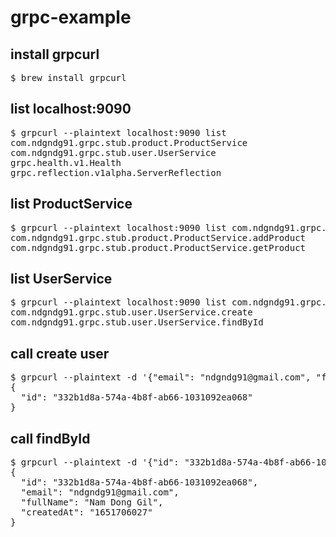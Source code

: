 # grpc-example

<h2>install grpcurl</h2>
<pre>
$ brew install grpcurl
</pre>

<h2>list localhost:9090</h2>
<pre>
$ grpcurl --plaintext localhost:9090 list
com.ndgndg91.grpc.stub.product.ProductService
com.ndgndg91.grpc.stub.user.UserService
grpc.health.v1.Health
grpc.reflection.v1alpha.ServerReflection
</pre>

<h2>list ProductService</h2>
<pre>
$ grpcurl --plaintext localhost:9090 list com.ndgndg91.grpc.stub.product.ProductService
com.ndgndg91.grpc.stub.product.ProductService.addProduct
com.ndgndg91.grpc.stub.product.ProductService.getProduct
</pre>

<h2>list UserService</h2>
<pre>
$ grpcurl --plaintext localhost:9090 list com.ndgndg91.grpc.stub.user.UserService
com.ndgndg91.grpc.stub.user.UserService.create
com.ndgndg91.grpc.stub.user.UserService.findById
</pre>

<h2> call create user</h2>
<pre>
$ grpcurl --plaintext -d '{"email": "ndgndg91@gmail.com", "fullName": "Nam Dong Gil" }' localhost:9090 com.ndgndg91.grpc.stub.user.UserService.create
{
  "id": "332b1d8a-574a-4b8f-ab66-1031092ea068"
}
</pre>

<h2> call findById</h2>
<pre>
$ grpcurl --plaintext -d '{"id": "332b1d8a-574a-4b8f-ab66-1031092ea068"}' localhost:9090 com.ndgndg91.grpc.stub.user.UserService.findById
{
  "id": "332b1d8a-574a-4b8f-ab66-1031092ea068",
  "email": "ndgndg91@gmail.com",
  "fullName": "Nam Dong Gil",
  "createdAt": "1651706027"
}

</pre>